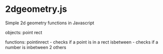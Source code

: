 2dgeometry.js
=============

Simple 2d geometry functions in Javascript

objects:
point
rect

functions:
pointinrect - checks if a point is in a rect
isbetween - checks if a number is inbetween 2 others

